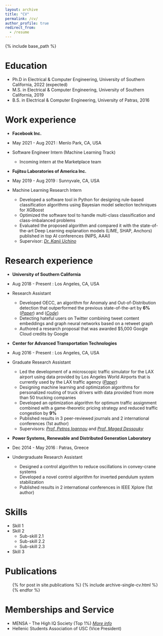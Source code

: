 ```yaml
---
layout: archive
title: "CV"
permalink: /cv/
author_profile: true
redirect_from:
  - /resume
---
```


{% include base_path %}

Education
======
* Ph.D in Electrical & Computer Engineering, University of Southern California, 2022 (expected)
* M.S. in Electrical & Computer Engineering, University of Southern California, 2019
* B.S. in Electrical & Computer Engineering, University of Patras, 2016


Work experience
======
* **Facebook Inc.**
* May 2021 - Aug 2021 : Menlo Park, CA, USA
* Software Engineer Intern (Machine Learning Track)
  * Incoming intern at the Marketplace team 

* **Fujitsu Laboratories of America Inc.**
* May 2019 - Aug 2019 : Sunnyvale, CA, USA
* Machine Learning Research Intern
  * Developed a software tool in Python for designing rule-based classification algorithms using Bayesian model selection techniques for XGBoost
  * Optimized the software tool to handle multi-class classification and class-imbalanced problems
  * Evaluated the proposed algorithm and compared it with the state-of-the-art Deep Learning explanation models (LIME, SHAP, Anchors) published in top AI conferences (NIPS, AAAI)   
  * Supervisor: [_Dr. Kanji Uchino_](https://www.fujitsu.com/us/about/businesspolicy/tech/rd/research-staff/kanjiuchino.html)



Research experience
======
* **University of Southern California**
* Aug 2018 - Present : Los Angeles, CA, USA
* Research Assistant
  * Developed OECC, an algorithm for Anomaly and Out-of-Distribution detection that outperformed the previous state-of-the-art by **6%** 
  ([_Paper_](https://arxiv.org/abs/1906.03509)) and ([_Code_](https://github.com/nazim1021/OOD-detection-using-OECC))
  * Detecting hateful users on Twitter combining tweet content embeddings and graph neural networks based on a retweet graph
  * Authored a research proposal that was awarded $5,000 Google Cloud credits by Google 

* **Center for Advanced Transportation Technologies**
* Aug 2016 - Present : Los Angeles, CA, USA
* Graduate Research Assistant
  * Led the development of a microscopic traffic simulator for the LAX airport using data provided by Los Angeles World Airports that is currently used by the LAX traffic agency ([_Paper_](https://arxiv.org/abs/2008.01902))
  * Designing machine learning and optimization algorithms for personalized routing of truck drivers with data provided from more than 50 trucking companies
  * Developed an optimization algorithm for optimum traffic assignment combined with a game-theoretic pricing strategy and reduced traffic congestion by **9%**
  * Published results in 3 peer-reviewed journals and 2 international conferences (1st author)
  * Supervisors: [_Prof. Petros Ioannou_](https://pioannou.usc.edu/) and [_Prof. Maged Dessouky_](https://sites.usc.edu/maged/)

* **Power Systems, Renewable and Distributed Generation Laboratory**
* Dec 2014 - May 2016 : Patras, Greece
* Undergraduate Research Assistant
  * Designed a control algorithm to reduce oscillations in convey-crane systems
  * Developed a novel control algorithm for inverted pendulum system stabilization
  * Published results in 2 international conferences in IEEE Xplore (1st author)

  
Skills
======
* Skill 1
* Skill 2
  * Sub-skill 2.1
  * Sub-skill 2.2
  * Sub-skill 2.3
* Skill 3

Publications
======
  <ul>{% for post in site.publications %}
    {% include archive-single-cv.html %}
  {% endfor %}</ul>
  
  
Memberships and Service
======
* MENSA - The High IQ Society (Top 1%) [_More info_](https://www.mensa.org/)
* Hellenic Students Association of USC (Vice President)
